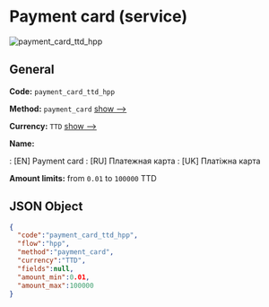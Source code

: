 
# Payment card (service) 
![payment_card_ttd_hpp](https://static.openfintech.io/payment_methods/payment_card_ttd_hpp/logo.svg?w=400&c=v0.59.26#w200)  

## General 
 
**Code:** `payment_card_ttd_hpp` 
 
**Method:** `payment_card` 
 [show -->](/payment-methods/payment_card/) 
 
**Currency:** `TTD` [show -->](/currencies/TTD/) 
 
**Name:** 
 
:	[EN] Payment card 
:	[RU] Платежная карта 
:	[UK] Платіжна карта 
 
**Amount limits:** from `0.01` to `100000` TTD 

## JSON Object 

```json
{
  "code":"payment_card_ttd_hpp",
  "flow":"hpp",
  "method":"payment_card",
  "currency":"TTD",
  "fields":null,
  "amount_min":0.01,
  "amount_max":100000
}
```  
